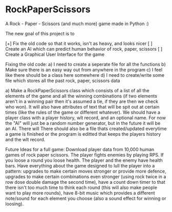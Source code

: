 RockPaperScissors
=================

A Rock - Paper - Scissors (and much more) game made in Python :)

The new goal of this project is to

[+] Fix the old code so that it works, isn't as heavy, and looks nicer
[ ] Create an AI which can predict human behavior of rock, paper, scissors
[ ] Create a Graphical User Interface for the game


Fixing the old code:
a) I need to create a seperate file for all the functions
b) Make sure there is an easy way out from anywhere in the program
c) I feel like there should be a class here somewhere
d) I need to create/write some file which stores all the past rock, paper, scissors data

a) 
Make a RockPaperScissors class which consists of a list of all the elements of the game and all the winning combinations 
(if two elements aren't in a winning pair then it's assumed a tie, if they are then we check who won). 
It will also have attributes of text that will be spit out at certain times (like the rules of the game or different whatever). 
We should have a player class with a player history, wlt record, and an optional name. 
For now the "AI" will just be a random number generator, but in the future it will be an AI. There will 
There should also be a file thats created/updated everytime a game is finished or the program is editted that keeps the players history and the wlt record.


Future Ideas for a full game:
Download player data from 10,000 human games of rock paper scissors.
The player fights enemies by playing RPS. If you loose a round you loose health. The player and the enemy have health bars.
Have everything about the game designed to lull the player into a pattern: upgrades to make certain moves stronger or provide more defence, upgrades to make certain combinations even stronger (using rock twice in a row dose double damage the second time), have a count down timer to that there isn't too much time to think each round (this will also make people want to play more rounds), have 8-bit music which provides a different note/sound for each element you choose (also a sound effect for winning or loosing).